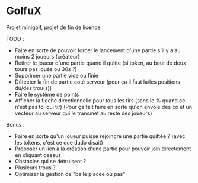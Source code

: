 # GolfuX
Projet minigolf, projet de fin de licence

TODO :
- Faire en sorte de pouvoir forcer le lancement d'une partie s'il y a au moins 2 joueurs (créateur)
- Retirer le joueur d'une partie quand il quitte (si token, au bout de deux tours pas joués ou 30s ?)
- Supprimer une partie vide ou finie
- Détecter la fin de partie coté serveur (pour ça il faut la/les positions du/des trou(s))
- Faire le système de points
- Afficher la flèche directionnelle pour tous les tirs (sans le % quand ce n'est pas toi qui tir) (Pour ça fait faire en sorte qu'on envoie des co et un vecteur au serveur qui le transmet au reste des joueurs)

Bonus :
- Faire en sorte qu'un joueur puisse rejoindre une partie quittée ? (avec les tokens, c'est ce que dado disait)
- Proposer un lien à la création d'une partie pour pouvoir join directement en cliquant dessus
- Obstacles qui se détruisent ?
- Plusieurs trous ?
- Optimiser la gestion de "balle placée ou pas"